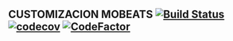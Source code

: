 CUSTOMIZACION MOBEATS [![Build Status](https://travis-ci.org/jobiols/cl-mobeats.svg?branch=11.0)](https://travis-ci.org/jobiols/cl-mobeats) [![codecov](https://codecov.io/gh/jobiols/cl-mobeats/branch/11.0/graph/badge.svg)](https://codecov.io/gh/jobiols/cl-mobeats) [![CodeFactor](https://www.codefactor.io/repository/github/jobiols/cl-mobeats/badge)](https://www.codefactor.io/repository/github/jobiols/cl-mobeats)
-----------------------------------------------------------------------------------------------------------------------------------------------------------------------------------------------------------------------------------------------------------------------------------------------------------------------------------------------------------------------------------------------------------------------------------------------------------------

